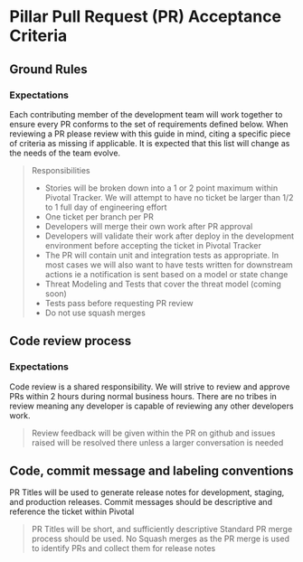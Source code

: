 # Pillar Pull Request (PR) Acceptance Criteria

## Ground Rules
### Expectations
Each contributing member of the development team will work together to ensure every PR conforms to the set of requirements defined below. When reviewing a PR please review with this guide in mind, citing a specific piece of criteria as missing if applicable. It is expected that this list will change as the needs of the team evolve.

> Responsibilities
> * Stories will be broken down into a 1 or 2 point maximum within Pivotal Tracker. We will attempt to have no ticket be larger than 1/2 to 1 full day of engineering effort
> * One ticket per branch per PR
> * Developers will merge their own work after PR approval
> * Developers will validate their work after deploy in the development environment before accepting the ticket in Pivotal Tracker
> * The PR will contain unit and integration tests as appropriate. In most cases we will also want to have tests written for downstream actions ie a notification is sent based on a model or state change
> * Threat Modeling and Tests that cover the threat model (coming soon)
> * Tests pass before requesting PR review
> * Do not use squash merges

## Code review process
### Expectations
Code review is a shared responsibility. We will strive to review and approve PRs within 2 hours during normal business hours. There are no tribes in review meaning any developer is capable of reviewing any other developers work.

> Review feedback will be given within the PR on github and issues raised will be resolved there unless a larger conversation is needed

## Code, commit message and labeling conventions
PR Titles will be used to generate release notes for development, staging, and production releases. Commit messages should be descriptive and reference the ticket within Pivotal

> PR Titles will be short, and sufficiently descriptive
> Standard PR merge process should be used. No Squash merges as the PR merge is used to identify PRs and collect them for release notes
